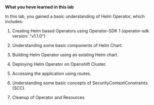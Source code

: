 **What you heve learned in this lab**

In this lab, you gained a basic understanding of Helm Operator, which includes:

1. Creating Helm based Operators using Operator-SDK 1 (operator-sdk version: "v1.1.0")

2. Understanding some basic components of Helm Chart.

3. Building Helm Operator using an existing Helm chart.

4. Deploying Helm Operator on Openshift Cluster.

5. Accessing the application using routes.

6. Understanding some basic concepts of SecurityContextConstraints (SCC).

7. Cleanup of Operator and Resources
